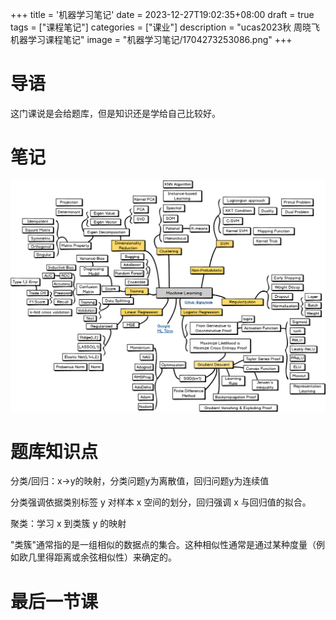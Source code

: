 +++
title = '机器学习笔记'
date = 2023-12-27T19:02:35+08:00
draft = true
tags = ["课程笔记"]
categories = ["课业"]
description = "ucas2023秋 周晓飞机器学习课程笔记"
image = "机器学习笔记/1704273253086.png"
+++

# 导语

这门课说是会给题库，但是知识还是学给自己比较好。

# 笔记

![1704273253086](机器学习笔记/1704273253086.png)

# 题库知识点

分类/回归：x->y的映射，分类问题y为离散值，回归问题y为连续值

分类强调依据类别标签 y 对样本 x 空间的划分，回归强调 x 与回归值的拟合。

聚类：学习 x 到类簇 y 的映射

"类簇"通常指的是一组相似的数据点的集合。这种相似性通常是通过某种度量（例如欧几里得距离或余弦相似性）来确定的。

# 最后一节课
